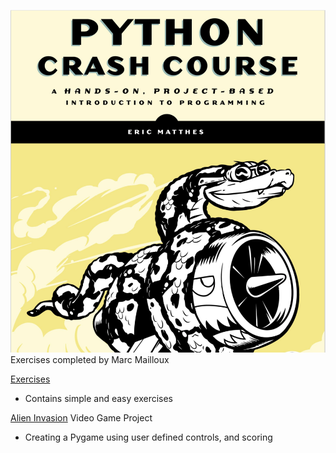 ![](https://github.com/marctheshark3/Leopard-Shark-Code-Repo/blob/master/misc/python_crash_course.png)
Exercises completed by Marc Mailloux

[Exercises](https://github.com/marctheshark3/Leopard-Shark-Code-Repo/tree/master/Python_Crash_Course_Coding_Tutorial/Simple_Exercises) 

 - Contains simple and easy exercises
 
 [Alien Invasion](https://github.com/marctheshark3/Leopard-Shark-Code-Repo/tree/master/Python_Crash_Course_Coding_Tutorial/Video%20Game%20Project) Video Game Project
 - Creating a Pygame using user defined controls, and scoring
 

